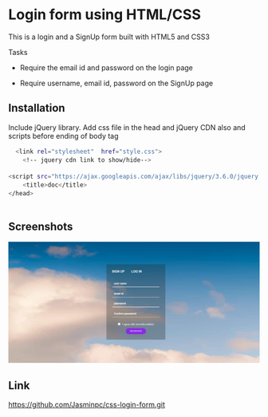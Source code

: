 

 # Login form using HTML/CSS

This is a login and a SignUp form built with HTML5 and CSS3
 
 Tasks
 
 * Require the email id and password on the login page
 
 * Require username, email id, password on the SignUp page


## Installation

Include jQuery library. Add css file in the head and jQuery CDN also and scripts before ending of body tag


```bash
  <link rel="stylesheet"  href="style.css">
	<!-- jquery cdn link to show/hide-->
	
<script src="https://ajax.googleapis.com/ajax/libs/jquery/3.6.0/jquery.min.js"></script>
	<title>doc</title>
</head>
  
```
    
## Screenshots

![App Screenshot](https://raw.githubusercontent.com/Jasminpc/css-login-form/main/Capture.PNG)


## Link
https://github.com/Jasminpc/css-login-form.git
